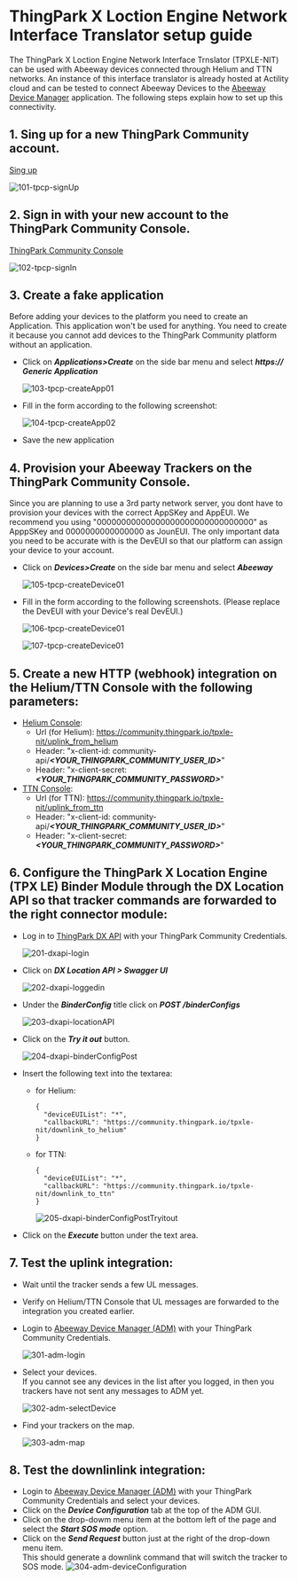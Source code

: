 # ThingPark X Loction Engine Network Interface Translator setup guide

The ThingPark X Loction Engine Network Interface Trnslator (TPXLE-NIT) can be used with Abeeway devices connected through Helium and TTN networks.
An instance of this interface translator is already hosted at Actility cloud and can be tested to connect Abeeway Devices to the [Abeeway Device Manager][3] application.
The following steps explain how to set up this connectivity.

## 1. Sing up for a new ThingPark Community account.

[Sing up][1]

![101-tpcp-signUp](./images/101-tpcp-signUp.png)

## 2. Sign in with your new account to the ThingPark Community Console.

[ThingPark Community Console][2]

![102-tpcp-signIn](./images/102-tpcp-signIn.png)

## 3. Create a fake application

Before adding your devices to the platform you need to create an Application. This application won't be used for anything. You need to create it because you cannot add devices to the ThingPark Community platform without an application.

- Click on **_Applications>Create_** on the side bar menu and select **_https:// Generic Application_**

  ![103-tpcp-createApp01](./images/103-tpcp-createApp01_.png)

- Fill in the form according to the following screenshot:

  ![104-tpcp-createApp02](./images/104-tpcp-createApp02.png)

- Save the new application

## 4. Provision your Abeeway Trackers on the ThingPark Community Console.

Since you are planning to use a 3rd party network server, you dont have to provision your devices with the correct AppSKey and AppEUI. We recommend you using "00000000000000000000000000000000" as ApppSKey and 0000000000000000 as JounEUI. The only important data you need to be accurate with is the DevEUI so that our platform can assign your device to your account.

- Click on **_Devices>Create_** on the side bar menu and select **_Abeeway_**

  ![105-tpcp-createDevice01](./images/105-tpcp-createDevice01_.png)

- Fill in the form according to the following screenshots. (Please replace the DevEUI with your Device's real DevEUI.)

  ![106-tpcp-createDevice01](./images/106-tpcp-createDevice02.png)

  ![107-tpcp-createDevice01](./images/107-tpcp-createDevice03.png)

## 5. Create a new HTTP (webhook) integration on the Helium/TTN Console with the following parameters:

- [Helium Console][4]:
  - Url (for Helium): https://community.thingpark.io/tpxle-nit/uplink_from_helium
  - Header: "x-client-id: community-api/**_<YOUR_THINGPARK_COMMUNITY_USER_ID>_**"
  - Header: "x-client-secret: **_<YOUR_THINGPARK_COMMUNITY_PASSWORD>_**"
- [TTN Console][5]:
  - Url (for TTN): https://community.thingpark.io/tpxle-nit/uplink_from_ttn
  - Header: "x-client-id: community-api/**_<YOUR_THINGPARK_COMMUNITY_USER_ID>_**"
  - Header: "x-client-secret: **_<YOUR_THINGPARK_COMMUNITY_PASSWORD>_**"

## 6. Configure the ThingPark X Location Engine (TPX LE) Binder Module through the DX Location API so that tracker commands are forwarded to the right connector module:

- Log in to [ThingPark DX API][6] with your ThingPark Community Credentials.

  ![201-dxapi-login](./images/201-dxapi-login.png)

- Click on **_DX Location API > Swagger UI_**

  ![202-dxapi-loggedin](./images/202-dxapi-loggedin_.png)

- Under the **_BinderConfig_** title click on **_POST /binderConfigs_**

  ![203-dxapi-locationAPI](./images/203-dxapi-locationAPI_.png)

- Click on the **_Try it out_** button.

  ![204-dxapi-binderConfigPost](./images/204-dxapi-binderConfigPost_.png)

- Insert the following text into the textarea:

  - for Helium:
    ```
    {
      "deviceEUIList": "*",
      "callbackURL": "https://community.thingpark.io/tpxle-nit/downlink_to_helium"
    }
    ```
  - for TTN:
    ```
    {
      "deviceEUIList": "*",
      "callbackURL": "https://community.thingpark.io/tpxle-nit/downlink_to_ttn"
    }
    ```
    ![205-dxapi-binderConfigPostTryitout](./images/205-dxapi-binderConfigPostTryitout_.png)

- Click on the **_Execute_** button under the text area.

## 7. Test the uplink integration:

- Wait until the tracker sends a few UL messages.
- Verify on Helium/TTN Console that UL messages are forwarded to the integration you created earlier.
- Login to [Abeeway Device Manager (ADM)][3] with your ThingPark Community Credentials.

  ![301-adm-login](./images/301-adm-login.png)

- Select your devices.  
  If you cannot see any devices in the list after you logged, in then you trackers have not sent any messages to ADM yet.

  ![302-adm-selectDevice](./images/302-adm-selectDevice_.png)

- Find your trackers on the map.

  ![303-adm-map](./images/303-adm-map_.png)

## 8. Test the downlinlink integration:

- Login to [Abeeway Device Manager (ADM)][3] with your ThingPark Community Credentials and select your devices.
- Click on the **_Device Configuration_** tab at the top of the ADM GUI.
- Click on the drop-dowm menu item at the bottom left of the page and select the **_Start SOS mode_** option.
- Click on the **_Send Request_** button just at the right of the drop-down menu item.  
  This should generate a downlink command that will switch the tracker to SOS mode.
  ![304-adm-deviceConfiguration](./images/304-adm-deviceConfiguration_.png)

[1]: https://community.thingpark.org/
[2]: https://community.thingpark.io/
[3]: https://dev1.thingpark.com/thingpark/abeewayDeviceAnalyzer/index.php?dxprofile=community
[4]: https://console.helium.com/welcome
[5]: https://console.cloud.thethings.network/
[6]: https://dx-api.thingpark.io/getstarted/#/
